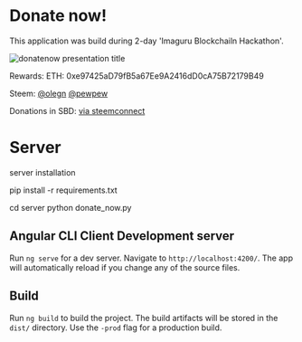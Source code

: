 # Donate now!
This application was build during 2-day 'Imaguru Blockchailn Hackathon'.


![donatenow presentation title]( https://i.imgur.com/onAEeQG.png "DonateNow Presentation Title")

Rewards:
ETH: 0xe97425aD79fB5a67Ee9A2416dD0cA75B72179B49

Steem: [@olegn](https://steemit.com/@olegn) [@pewpew](https://steemit.com/@pewpew)

Donations in SBD: [via steemconnect](https://olegnatsevsky.github.io/donate_now/donate_donate_now.html)



# Server 

server installation

pip install -r requirements.txt


cd server
python donate_now.py




## Angular CLI Client Development server

Run `ng serve` for a dev server. Navigate to `http://localhost:4200/`. The app will automatically reload if you change any of the source files.


## Build

Run `ng build` to build the project. The build artifacts will be stored in the `dist/` directory. Use the `-prod` flag for a production build.
